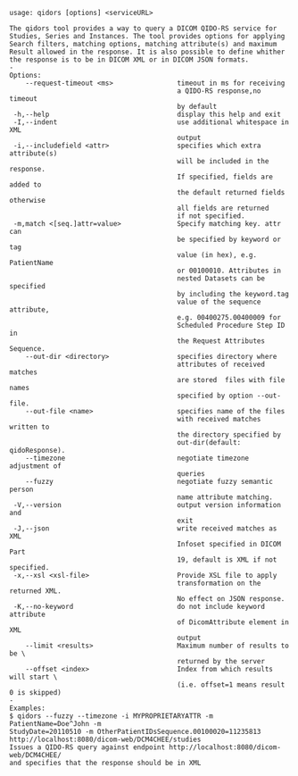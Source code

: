     usage: qidors [options] <serviceURL>
    
    The qidors tool provides a way to query a DICOM QIDO-RS service for
    Studies, Series and Instances. The tool provides options for applying
    Search filters, matching options, matching attribute(s) and maximum
    Result allowed in the response. It is also possible to define whither
    the response is to be in DICOM XML or in DICOM JSON formats.
    -
    Options:
        --request-timeout <ms>                timeout in ms for receiving
                                              a QIDO-RS response,no timeout
                                              by default
     -h,--help                                display this help and exit
     -I,--indent                              use additional whitespace in XML
                                              output
     -i,--includefield <attr>                 specifies which extra attribute(s)
                                              will be included in the response.
                                              If specified, fields are added to
                                              the default returned fields otherwise
                                              all fields are returned 
                                              if not specified.
     -m,match <[seq.]attr=value>              Specify matching key. attr can
                                              be specified by keyword or tag
                                              value (in hex), e.g. PatientName
                                              or 00100010. Attributes in
                                              nested Datasets can be specified
                                              by including the keyword.tag
                                              value of the sequence attribute,
                                              e.g. 00400275.00400009 for
                                              Scheduled Procedure Step ID in
                                              the Request Attributes Sequence.
        --out-dir <directory>                 specifies directory where
                                              attributes of received matches
                                              are stored  files with file names
                                              specified by option --out-file.
        --out-file <name>                     specifies name of the files
                                              with received matches written to
                                              the directory specified by
                                              out-dir(default: qidoResponse).
        --timezone                            negotiate timezone adjustment of
                                              queries
        --fuzzy                               negotiate fuzzy semantic person 
                                              name attribute matching.
     -V,--version                             output version information and
                                              exit
     -J,--json                                write received matches as XML
                                              Infoset specified in DICOM Part
                                              19, default is XML if not specified.
     -x,--xsl <xsl-file>                      Provide XSL file to apply 
                                              transformation on the returned XML.
                                              No effect on JSON response.
     -K,--no-keyword                          do not include keyword attribute
                                              of DicomAttribute element in XML
                                              output
        --limit <results>                     Maximum number of results to be \
                                              returned by the server
        --offset <index>                      Index from which results will start \
                                              (i.e. offset=1 means result 0 is skipped)
    -
    Examples:
    $ qidors --fuzzy --timezone -i MYPROPRIETARYATTR -m PatientName=Doe^John -m
    StudyDate=20110510 -m OtherPatientIDsSequence.00100020=11235813 
    http://localhost:8080/dicom-web/DCM4CHEE/studies
    Issues a QIDO-RS query against endpoint http://localhost:8080/dicom-web/DCM4CHEE/
    and specifies that the response should be in XML